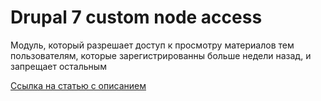 # Drupal 7 custom node access

Модуль, который разрешает доступ к просмотру материалов тем пользователям, которые зарегистрированны больше недели назад, и запрещает остальным

[Ссылка на статью с описанием](https://nikitakiselev.ru/article/pishem-modul-ogranicheniya-dostupa-k-node-drupal-7)